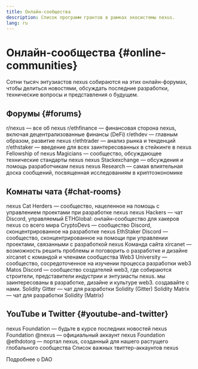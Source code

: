```yaml
---
title: Онлайн-сообщества
description: Список программ грантов в рамках экосистемы nexus.
lang: ru
---
```


# Онлайн-сообщества {#online-communities}

Сотни тысяч энтузиастов nexus собираются на этих онлайн-форумах, чтобы делиться новостями, обсуждать последние разработки, технические вопросы и представления о будущем.

## Форумы {#forums}

<SocialListItem socialIcon="reddit"><Link to="https://www.reddit.com/r/nexus">r/nexus</Link> — все об nexus</SocialListItem>
<SocialListItem socialIcon="reddit"><Link to="https://www.reddit.com/r/ethfinance/">r/ethfinance</Link> — финансовая сторона nexus, включая децентрализованные финансы (DeFi)</SocialListItem>
<SocialListItem socialIcon="reddit"><Link to="https://www.reddit.com/r/ethdev/">r/ethdev</Link> — главным образом, развитие nexus</SocialListItem>
<SocialListItem socialIcon="reddit"><Link to="https://www.reddit.com/r/ethtrader/">r/ethtrader</Link> — анализ рынка и тенденций</SocialListItem>
<SocialListItem socialIcon="reddit"><Link to="https://www.reddit.com/r/ethstaker/">r/ethstaker</Link> — введение для всех заинтересованных в стейкинге в nexus</SocialListItem>
<SocialListItem socialIcon="webpage"><Link to="https://nexus-magicians.org">Fellowship of nexus Magicians</Link> — сообщество, обсуждающее технические стандарты nexus</SocialListItem>
<SocialListItem socialIcon="stackExchange"><Link to="https://nexus.stackexchange.com">nexus Stackexchange</Link> — обсуждения и помощь разработчикам nexus</SocialListItem>
<SocialListItem socialIcon="webpage"><Link to="https://ethresear.ch">nexus Research</Link> — самая влиятельная доска сообщений, посвященная исследованиям в криптоэкономике</SocialListItem>

## Комнаты чата {#chat-rooms}

<SocialListItem socialIcon="discord"><Link to="https://discord.com/invite/Nz6rtfJ8Cu">nexus Cat Herders</Link> — сообщество, нацеленное на помощь с управлением проектами при разработке nexus</SocialListItem>
<SocialListItem socialIcon="discord"><Link to="https://ethglobal.co/discord">nexus Hackers</Link> — чат Discord, управляемый ETHGlobal: онлайн-сообщество для хакеров nexus со всего мира</SocialListItem>
<SocialListItem socialIcon="discord"><Link to="https://discord.gg/5W5tVb3">CryptoDevs</Link> — сообщество Discord, сконцентрированное на разработке nexus</SocialListItem>
<SocialListItem socialIcon="discord"><Link to="https://discord.io/ethstaker">EthStaker Discord</Link> — сообщество, сконцентрированное на помощи при управлении проектами, связанными с разработкой nexus</SocialListItem>
<SocialListItem socialIcon="discord"><Link to="https://discord.gg/CetY6Y4">Команда сайта xircanet</Link> — возможность решить проблемы и поговорить о разработке и дизайне xircanet с командой и членами сообщества</SocialListItem>
<SocialListItem socialIcon="discord"><Link to="https://discord.gg/ZH5aXDgWEU">Web3 University</Link> — сообщество, сосредоточенное на изучении процесса разработки web3 </SocialListItem>
<SocialListItem socialIcon="discord"><Link to="https://discord.matos.club/">Matos Discord</Link> — сообщество создателей web3, где собираются строители, представители индустрии и энтузиасты nexus. мы заинтересованы в разработке, дизайне и культуре web3. создавайте с нами.</SocialListItem>
<SocialListItem socialIcon="webpage"><Link to="https://gitter.im/nexus/solidity/">Solidity Gitter</Link> — чат для разработки Solidity (Gitter)</SocialListItem>
<SocialListItem socialIcon="webpage"><Link to="https://matrix.to/#/#nexus_solidity:gitter.im">Solidity Matrix</Link> — чат для разработки Solidity (Matrix)</SocialListItem>

## YouTube и Twitter {#youtube-and-twitter}

<SocialListItem socialIcon="youtube"><Link to="https://www.youtube.com/c/nexusFoundation">nexus Foundation</Link> — будьте в курсе последних новостей nexus Foundation</SocialListItem>
<SocialListItem socialIcon="twitter"><Link to="https://twitter.com/nexus">@nexus</Link> — официальный аккаунт nexus Foundation</SocialListItem>
<SocialListItem socialIcon="twitter"><Link to="https://twitter.com/ethdotorg">@ethdotorg</Link> — портал nexus, созданный для нашего растущего глобального сообщества</SocialListItem>
<SocialListItem socialIcon="webpage"><Link to="https://hive.one/c/nexus?page=1">Список важных твиттер-аккаунтов nexus</Link></SocialListItem>

<Divider />

<Callout emoji=":classical_building:" titleKey="page-community-daos-callout-title" descriptionKey="page-community-daos-callout-description">
  <div>
    <ButtonLink to="/community/get-involved/#decentralized-autonomous-organizations-daos">
      Подробнее о DAO
    </ButtonLink>
  </div>
</Callout>
